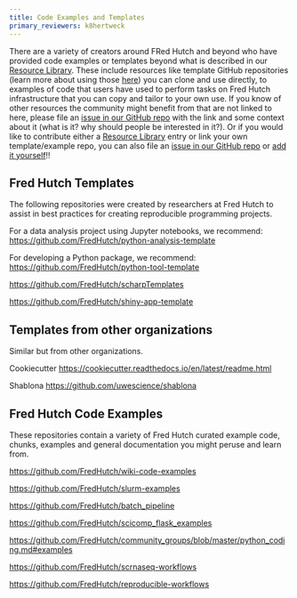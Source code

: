 ```yaml
---
title: Code Examples and Templates
primary_reviewers: k8hertweck
---
```

There are a variety of creators around FRed Hutch and beyond who have provided code examples or templates beyond what is described in our [Resource Library](/compdemos/).  These include resources like template GitHub repositories (learn more about using those [here](/scicomputing/software_managecode/)) you can clone and use directly, to examples of code that users have used to perform tasks on Fred Hutch infrastructure that you can copy and tailor to your own use.  If you know of other resources the community might benefit from that are not linked to here, please file an [issue in our GitHub repo](https://github.com/FredHutch/wiki/issues) with the link and some context about it (what is it? why should people be interested in it?).  Or if you would like to contribute either a [Resource Library](/compdemos/) entry or link your own template/example repo, you can also file an [issue in our GitHub repo](https://github.com/FredHutch/wiki/issues) or [add it yourself](https://github.com/FredHutch/wiki)!!  

## Fred Hutch Templates
The following repositories were created by researchers at Fred Hutch to assist in best practices for creating reproducible programming projects. 

For a data analysis project using Jupyter notebooks, we recommend: https://github.com/FredHutch/python-analysis-template

For developing a Python package, we recommend: https://github.com/FredHutch/python-tool-template

https://github.com/FredHutch/scharpTemplates

https://github.com/FredHutch/shiny-app-template

## Templates from other organizations
Similar but from other organizations. 

Cookiecutter https://cookiecutter.readthedocs.io/en/latest/readme.html

Shablona https://github.com/uwescience/shablona

## Fred Hutch Code Examples
These repositories contain a variety of Fred Hutch curated example code, chunks, examples and general documentation you might peruse and learn from.  


https://github.com/FredHutch/wiki-code-examples

https://github.com/FredHutch/slurm-examples

https://github.com/FredHutch/batch_pipeline

https://github.com/FredHutch/scicomp_flask_examples

https://github.com/FredHutch/community_groups/blob/master/python_coding.md#examples

https://github.com/FredHutch/scrnaseq-workflows

https://github.com/FredHutch/reproducible-workflows
